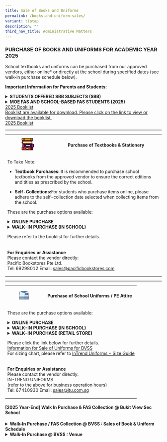 ```yaml
---
title: Sale of Books and Uniforms
permalink: /books-and-uniform-sales/
variant: tiptap
description: ""
third_nav_title: Administrative Matters
---
```

<h3><strong>PURCHASE OF BOOKS AND UNIFORMS FOR ACADEMIC YEAR 2025</strong></h3>
<p>School textbooks and uniforms can be purchased from our approved vendors,
either online* or directly at the school during specified dates (see walk-in
purchase schedule below).</p>
<p><strong>Important Information for Parents and Students:</strong>
</p>
<div data-type="detailGroup" class="isomer-accordion isomer-accordion-white">
<details class="isomer-details">
<summary><strong>STUDENTS OFFERED SBB SUBJECTS (SBB)</strong>
</summary>
<div data-type="detailsContent" class="isomer-details-content">
<ul data-tight="true" class="tight">
<li>
<p>Students who are uncertain about whether they will be offered SBB subjects
should refrain from purchasing textbooks at this time.</p>
</li>
<li>
<p>Do take note: Purchases from our school bookshop are non-refundable, and
only books in their original condition can be exchanged. For instance,
books with students' names written in them cannot be exchanged.</p>
</li>
</ul>
</div>
</details>
<details class="isomer-details">
<summary><strong>MOE FAS AND SCHOOL-BASED FAS STUDENTS (2025)</strong>
</summary>
<div data-type="detailsContent" class="isomer-details-content">
<ul data-tight="true" class="tight">
<li>
<p>Online purchases are not available for FAS students.</p>
</li>
<li>
<p>Once FAS approval is granted, the school will contact parents to arrange
for collection process</p>
</li>
<li>
<p>Parents with FAS approval from other schools should contact the General
Office to arrange a collection details</p>
</li>
</ul>
</div>
</details>
</div>
<div class="isomer-card-grid"><a rel="noopener noreferrer nofollow" href="/booklists-and-uniform/" class="isomer-card"><div class="isomer-card-body"><div class="isomer-card-title">2025 Booklist</div><div class="isomer-card-description">Booklist are available for download. Please click on the link to view or download the booklist.</div><div class="isomer-card-link">2025 Booklist</div></div></a>
</div>
<hr>
<table style="minWidth: 50px">
<colgroup>
<col>
<col>
</colgroup>
<tbody>
<tr>
<th rowspan="1" colspan="1">
<div class="isomer-image-wrapper">
<img style="width: 30%;" height="auto" width="100%" alt="Purchase of Textbooks &amp; Stationery" src="/images/Admin Matters/book_stack.png">
</div>
</th>
<th rowspan="1" colspan="1">
<h4><strong>Purchase of Textbooks &amp; Stationery</strong></h4>
</th>
</tr>
<tr>
<td rowspan="1" colspan="2">
<p>To Take Note:</p>
<ul data-tight="true" class="tight">
<li>
<p><strong>Textbook Purchases:</strong> It is recommended to purchase school
textbooks from the approved vendor to ensure the correct editions and titles
as prescribed by the school.</p>
</li>
<li>
<p><strong>Self-Collections:</strong>For students who purchase items online,
please adhere to the self-collection date selected when collecting items
from the school.</p>
</li>
</ul>
<p>These are the purchase options available:</p>
<div data-type="detailGroup" class="isomer-accordion isomer-accordion-white">
<details class="isomer-details">
<summary><strong>ONLINE PURCHASE</strong>
</summary>
<div data-type="detailsContent" class="isomer-details-content">
<p></p>
<p></p>
<table style="minWidth: 50px">
<colgroup>
<col>
<col>
</colgroup>
<tbody>
<tr>
<td rowspan="1" colspan="1">
<p><strong>Methods of Purchase</strong>
</p>
</td>
<td rowspan="1" colspan="1">
<p>Online Purchase</p>
</td>
</tr>
<tr>
<td rowspan="1" colspan="1">
<p><strong>Process</strong>
</p>
</td>
<td rowspan="1" colspan="1">
<p>Login to Pacific Bookstores at <a rel="noopener noreferrer nofollow" target="_blank"><u>www.pacificbookstores.com</u></a>
<br>
<br>Website Launch Date: 04/11/2024</p>
</td>
</tr>
<tr>
<td rowspan="1" colspan="1">
<p><strong>Mode of Payments</strong>
</p>
</td>
<td rowspan="1" colspan="1">
<ul data-tight="true" class="tight">
<li>
<p>Debit Cards and Credit Cards</p>
</li>
<li>
<p>&nbsp;PayNow</p>
</li>
</ul>
</td>
</tr>
<tr>
<td rowspan="1" colspan="1">
<p><strong>Mode of Receipt</strong>
</p>
</td>
<td rowspan="1" colspan="1">
<ul data-tight="true" class="tight">
<li>
<p>Home Delivery Service
<br>(Delivery charge of $14.90 applies)</p>
</li>
<li>
<p>Self-Collection at School Bookshop</p>
</li>
</ul>
</td>
</tr>
<tr>
<td rowspan="1" colspan="1">
<p><strong>Delivery/Self-Collection Date and Time</strong>
</p>
</td>
<td rowspan="1" colspan="1">
<p>Kindly refer to the Dates and Time stated online
<br>(To be selected when placing orders online)</p>
</td>
</tr>
</tbody>
</table>
</div>
</details>
<details class="isomer-details">
<summary><strong>WALK-IN PURCHASE (IN SCHOOL)</strong>
</summary>
<div data-type="detailsContent" class="isomer-details-content">
<p></p>
<table style="minWidth: 50px">
<colgroup>
<col>
<col>
</colgroup>
<tbody>
<tr>
<td rowspan="1" colspan="1">
<p><strong>Methods of Purchase</strong>
</p>
</td>
<td rowspan="1" colspan="1">
<p>Walk -in Purchase in School</p>
</td>
</tr>
<tr>
<td rowspan="1" colspan="1">
<p><strong>Process</strong>
</p>
</td>
<td rowspan="1" colspan="1">
<p>Purchases made directly at the school bookshop</p>
</td>
</tr>
<tr>
<td rowspan="1" colspan="1">
<p><strong>Mode of Payments</strong>
</p>
</td>
<td rowspan="1" colspan="1">
<ul data-tight="true" class="tight">
<li>
<p>Cash &nbsp;</p>
</li>
<li>
<p>PayNow</p>
</li>
</ul>
</td>
</tr>
<tr>
<td rowspan="1" colspan="1">
<p><strong>Mode of Receipt</strong>
</p>
</td>
<td rowspan="1" colspan="1">
<p>&nbsp;N.A</p>
</td>
</tr>
<tr>
<td rowspan="1" colspan="1">
<p><strong>Operating Hours</strong>
</p>
</td>
<td rowspan="1" colspan="1">
<p>Please refer to the Walk in Purchase schedule Section below for the date
and time .</p>
</td>
</tr>
</tbody>
</table>
<p></p>
</div>
</details>
</div>
<p>Please refer to the booklist for further details.</p>
</td>
</tr>
<tr>
<td rowspan="1" colspan="2">
<p><strong>For Enquiries or Assistance</strong>
<br>Please contact the vendor directly:
<br>Pacific Bookstores Pte Ltd.
<br>Tel: 69298012 Email: <a href="mailto:sales@pacificbookstores.com" rel="noopener noreferrer nofollow" target="_blank">sales@pacificbookstores.com</a>
</p>
</td>
</tr>
</tbody>
</table>
<hr>
<p></p>
<p></p>
<table style="minWidth: 50px">
<colgroup>
<col>
<col>
</colgroup>
<tbody>
<tr>
<th rowspan="1" colspan="1">
<div class="isomer-image-wrapper">
<img style="width: 30%;" height="auto" width="100%" alt="" src="/images/Admin Matters/shirt.png">
</div>
</th>
<th rowspan="1" colspan="1">
<h4><strong>Purchase of School Uniforms / PE Attire</strong></h4>
</th>
</tr>
<tr>
<td rowspan="1" colspan="2">
<p>These are the purchase options available:</p>
<div data-type="detailGroup" class="isomer-accordion isomer-accordion-white">
<details class="isomer-details">
<summary><strong>ONLINE PURCHASE</strong>
</summary>
<div data-type="detailsContent" class="isomer-details-content">
<p></p>
<table style="minWidth: 50px">
<colgroup>
<col>
<col>
</colgroup>
<tbody>
<tr>
<td rowspan="1" colspan="1">
<p><strong>Methods of Purchase</strong>
</p>
</td>
<td rowspan="1" colspan="1">
<p>Online Purchase</p>
</td>
</tr>
<tr>
<td rowspan="1" colspan="1">
<p><strong>Process</strong>
</p>
</td>
<td rowspan="1" colspan="1">
<p>Login to Order <a rel="noopener noreferrer nofollow" target="_blank">www.intrenduniforms.com</a>
</p>
</td>
</tr>
<tr>
<td rowspan="1" colspan="1">
<p><strong>Mode of Payments</strong>
</p>
</td>
<td rowspan="1" colspan="1">
<p>PayNow</p>
</td>
</tr>
<tr>
<td rowspan="1" colspan="1">
<p><strong>Mode of Receipt</strong>
</p>
</td>
<td rowspan="1" colspan="1">
<ul data-tight="true" class="tight">
<li>
<p>Home Delivery Service</p>
</li>
</ul>
</td>
</tr>
<tr>
<td rowspan="1" colspan="1">
<p><strong>Delivery (Date/Time)</strong>
</p>
</td>
<td rowspan="1" colspan="1">
<p>Kindly refer to the Dates and Time stated online
<br>(To be selected when placing orders online)</p>
</td>
</tr>
</tbody>
</table>
</div>
</details>
<details class="isomer-details">
<summary><strong>WALK-IN PURCHASE (IN SCHOOL)</strong>
</summary>
<div data-type="detailsContent" class="isomer-details-content">
<p></p>
<table style="minWidth: 50px">
<colgroup>
<col>
<col>
</colgroup>
<tbody>
<tr>
<td rowspan="1" colspan="1">
<p><strong>Methods of Purchase</strong>
</p>
</td>
<td rowspan="1" colspan="1">
<p>Walk -in Purchase in School</p>
</td>
</tr>
<tr>
<td rowspan="1" colspan="1">
<p><strong>Process</strong>
</p>
</td>
<td rowspan="1" colspan="1">
<p>Purchases made directly at the school</p>
</td>
</tr>
<tr>
<td rowspan="1" colspan="1">
<p><strong>Mode of Payments</strong>
</p>
</td>
<td rowspan="1" colspan="1">
<ul data-tight="true" class="tight">
<li>
<p>Cash &nbsp;</p>
</li>
<li>
<p>PayNow</p>
</li>
</ul>
</td>
</tr>
<tr>
<td rowspan="1" colspan="1">
<p><strong>Operating Hours</strong>
</p>
</td>
<td rowspan="1" colspan="1">
<p>Please refer to the Walk in Purchase schedule Section below for the date
and time .</p>
</td>
</tr>
</tbody>
</table>
<p></p>
</div>
</details>
<details class="isomer-details">
<summary><strong>WALK-IN PURCHASE (RETAIL STORE)</strong>
</summary>
<div data-type="detailsContent" class="isomer-details-content">
<p></p>
<table style="minWidth: 50px">
<colgroup>
<col>
<col>
</colgroup>
<tbody>
<tr>
<td rowspan="1" colspan="1">
<p><strong>Methods of Purchase</strong>
</p>
</td>
<td rowspan="1" colspan="1">
<p>Walk -in Purchase in @ Retail</p>
</td>
</tr>
<tr>
<td rowspan="1" colspan="1">
<p><strong>Process</strong>
</p>
</td>
<td rowspan="1" colspan="1">
<p>Purchase directly from the store.
<br>IN-TREND UNIFORMS 1 Kaki Bukit Road 1, #01-31 Enterprise One, Singapore
415934</p>
</td>
</tr>
<tr>
<td rowspan="1" colspan="1">
<p><strong>Operating Hours</strong>
</p>
</td>
<td rowspan="1" colspan="1">
<table style="minWidth: 50px">
<colgroup>
<col>
<col>
</colgroup>
<tbody>
<tr>
<th rowspan="1" colspan="1">
<p></p>
</th>
<th rowspan="1" colspan="1">
<p></p>
</th>
</tr>
<tr>
<td rowspan="1" colspan="1">
<p><strong>Mon - Fri</strong>
</p>
</td>
<td rowspan="1" colspan="1">
<p>10am to 6 pm</p>
</td>
</tr>
<tr>
<td rowspan="1" colspan="1">
<p><strong>Sat</strong>
</p>
</td>
<td rowspan="1" colspan="1">
<p>10am to 3pm</p>
</td>
</tr>
</tbody>
</table>
<p></p>
<p>- Closed on Sundays and Public Holidays</p>
</td>
</tr>
<tr>
<td rowspan="1" colspan="1">
<p><strong>Mode of Payments</strong>
</p>
</td>
<td rowspan="1" colspan="1">
<ul data-tight="true" class="tight">
<li>
<p>Cash</p>
</li>
<li>
<p>PayNow</p>
</li>
</ul>
</td>
</tr>
</tbody>
</table>
<p></p>
</div>
</details>
</div>
<p></p>
<p>Please click the link below for further details.
<br><a href="/files/Admin Matters/Information_for_Sale_of_Uniforms_2024_BVSS.pdf" rel="noopener nofollow" target="_blank">Information for Sale of Uniforms for BVSS</a>
<br>For sizing chart, please refer to <a href="https://www.intrenduniforms.com/size-guide-video" rel="noopener noreferrer nofollow" target="_blank"><u>InTrend Uniforms - Size Guide</u></a>
</p>
</td>
</tr>
<tr>
<td rowspan="1" colspan="2">
<p><strong>For Enquiries or Assistance</strong>
<br>Please contact the vendor directly:
<br>IN-TREND UNIFORMS
<br>(refer to the above for business operation hours)
<br>Tel: 67410930 Email: <a href="mailto:sales@itu.com.sg" rel="noopener noreferrer nofollow" target="_blank"><u>sales@itu.com.sg</u></a>
</p>
</td>
</tr>
</tbody>
</table>
<h4><strong>[2025 Year-End] Walk In Purchase &amp; FAS Collection @ Bukit View Sec School</strong></h4>
<div data-type="detailGroup" class="isomer-accordion isomer-accordion-white">
<details class="isomer-details">
<summary><strong>Walk-In Purchase / FAS Collection @ BVSS : Sales of Book &amp; Uniform Schedule</strong>
</summary>
<div data-type="detailsContent" class="isomer-details-content">
<p>For Walk-in Purchase and FAS collections @ Bukit View Secondary School
only
<br><a href="/files/Admin Matters/2024_Year_End_Sales_and_FAS_collection_at_BVSS__Bookshop_and_School_Uniform_.pdf" rel="noopener nofollow" target="_blank">Year-End Sales &amp; FAS Collection at BVSS Schedule</a>
</p>
<div class="isomer-image-wrapper">
<img style="width: 100%" height="auto" width="100%" alt="" src="/images/Admin Matters/bOOK_AND_UNIFORM_SCHEDULE.jpg">
</div>
<p></p>
</div>
</details>
<details class="isomer-details">
<summary><strong>Walk-In Purchase @ BVSS : Venue</strong>
</summary>
<div data-type="detailsContent" class="isomer-details-content">
<p>Venue : Classrooms at Block C</p>
<div class="isomer-image-wrapper">
<img style="width: 100%" height="auto" width="100%" src="https://www.bukitviewsec.moe.edu.sg/images/Sec1Reg/book%20and%20uniform%20purchase%207_dec_23_.jpg">
</div>
</div>
</details>
</div>
<p>
<br>
</p>
<p></p>
<p></p>